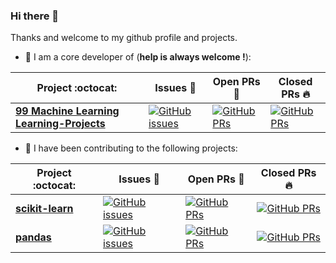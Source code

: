 ### Hi there 👋

Thanks and welcome to my github profile and projects. 

- 🔭 I am a core developer of (**help is always welcome !**):


|      Project :octocat:   |     Issues :bug:   | Open PRs :bell:  | Closed PRs :fire:  |
|-------------|-------------------|---|---|
| [**99 Machine Learning Learning-Projects**](https://github.com//gimseng/99-ML-Learning-Projects/) | [![GitHub issues](https://img.shields.io/github/issues/gimseng/99-ML-Learning-Projects?color=green&logo=github&style=flat)](https://github.com/gimseng/99-ML-Learning-Projects/issues)| [![GitHub PRs](https://img.shields.io/github/issues-pr/gimseng/99-ML-Learning-Projects?style=flat&logo=github)](https://github.com/gimseng/99-ML-Learning-Projects/pulls) | [![GitHub PRs](https://img.shields.io/github/issues-pr-closed/gimseng/99-ML-Learning-Projects?style=flat&color=critical&logo=github)](https://github.com/gimseng/99-ML-Learning-Projects/pulls?q=is%3Apr+is%3Aclosed)  |


- 👯 I have been contributing to the following projects:


|      Project :octocat:   |     Issues :bug:   | Open PRs :bell:  | Closed PRs :fire:  |
|-------------|-------------------|---|---|
| [**scikit-learn**](https://github.com/scikit-learn/scikit-learn) | [![GitHub issues](https://img.shields.io/github/issues/scikit-learn/scikit-learn?color=green&logo=github&style=flat)](https://github.com/scikit-learn/scikit-learn/issues)| [![GitHub PRs](https://img.shields.io/github/issues-pr/scikit-learn/scikit-learn?style=flat&logo=github)](https://github.com/scikit-learn/scikit-learn/pulls) | [![GitHub PRs](https://img.shields.io/github/issues-pr-closed/scikit-learn/scikit-learn?style=flat&color=critical&logo=github)](https://github.com/scikit-learn/scikit-learn/pulls?q=is%3Apr+is%3Aclosed)  |
| [**pandas**](https://github.com/pandas-dev/pandas) | [![GitHub issues](https://img.shields.io/github/issues/pandas-dev/pandas?color=green&logo=github&style=flat)](https://github.com/pandas-dev/pandas/issues)| [![GitHub PRs](https://img.shields.io/github/issues-pr/pandas-dev/pandas?style=flat&logo=github)](https://github.com/pandas-dev/pandas/pulls) | [![GitHub PRs](https://img.shields.io/github/issues-pr-closed/pandas-dev/pandas?style=flat&color=critical&logo=github)](https://github.com/pandas-dev/pandas/pulls?q=is%3Apr+is%3Aclosed)  |


<!--
Here are some ideas to get you started:

- 🔭 I’m currently working on ...
- 🌱 I’m currently learning ...
- 👯 I’m looking to collaborate on ...
- 🤔 I’m looking for help with ...
- 💬 Ask me about ...
- 📫 How to reach me: ...
- 😄 Pronouns: ...
- ⚡ Fun fact: ...

-->

